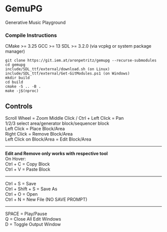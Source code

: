 # GemuPG

Generative Music Playground

### Compile Instructions
CMake >= 3.25
GCC >= 13
SDL >= 3.2.0 (via vcpkg or system package manager)

```
git clone https://git.iem.at/aronpetritz/gemupg --recurse-submodules
cd gemupg
include/SDL_ttf/external/download.sh (on Linux)
include/SDL_ttf/external/Get-GitModules.ps1 (on Windows)
mkdir build
cd build
cmake -S .. -B .
make -j$(nproc)
```

## Controls
Scroll Wheel = Zoom
Middle Click / Ctrl + Left Click = Pan\
1/2/3 select area/generator block/sequencer block\
Left Click = Place Block/Area\
Right Click = Remove Block/Area\
Left Click on Block/Area = Edit Block/Area

----------------------------
**Edit and Remove only works with respective tool**\
On Hover:\
Ctrl + C = Copy Block\
Ctrl + V = Paste Block

----------------------------
Ctrl + S = Save\
Ctrl + Shift + S = Save As\
Ctrl + O = Open\
Ctrl + N = New File (NO SAVE PROMPT)

----------------------------
SPACE = Play/Pause\
Q = Close All Edit Windows\
D = Toggle Output Window